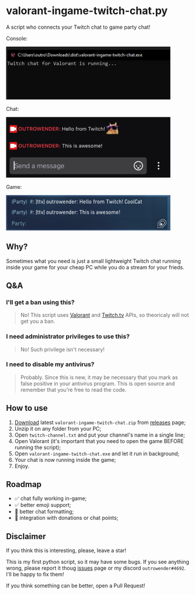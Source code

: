# valorant-ingame-twitch-chat.py

A script who connects your Twitch chat to game party chat!

Console:

<img src="docs/ingame-chat-running.png" width="450">

Chat:

<img src="docs/twitch-chat-example.jpg" width="450">

Game:

<img src="docs/ingame-chat-example.png" width="450">

## Why?
Sometimes what you need is just a small lightweight Twitch chat running inside your game for your cheap PC while you do a stream for your frieds.

## Q&A
### I'll get a ban using this?
> No! This script uses [Valorant](https://github.com/techchrism/valorant-api-docs) and [Twitch.tv](https://dev.twitch.tv/docs/irc#getting-started-with-chat--chatbots) APIs, so theoricaly will not get you a ban.

### I need administrator privileges to use this?
> No! Such privilege isn't necessary!

### I need to disable my antivirus?
> Probably. Since this is new, it may be necessary that you mark as false positive in your antivirus program. This is open source and remember that you're free to read the code.
## How to use

1. [Download](https://github.com/outrowender/valorant-ingame-twitch-chat/releases) latest `valorant-ingame-twitch-chat.zip` from [releases](https://github.com/outrowender/valorant-ingame-twitch-chat/releases) page;
2. Unzip it on any folder from your PC;
3. Open `twitch-channel.txt` and put your channel's name in a single line;
4. Open Valorant (it's important that you need to open the game BEFORE running the script);
5. Open `valorant-ingame-twitch-chat.exe` and let it run in background;
6. Your chat is now running inside the game;
7. Enjoy.

## Roadmap
- ✅ chat fully working in-game;
- ✅ better emoji support;
- 🔳 better chat formatting;
- 🔳 integration with donations or chat points;
## Disclaimer

If you think this is interesting, please, leave a star!

This is my first python script, so it may have some bugs. If you see anything wrong, please report it thoug [issues](https://github.com/outrowender/valorant-ingame-twitch-chat/issues) page or my discord `outrowender#4692`. 
I'll be happy to fix them!

If you think something can be better, open a Pull Request!
